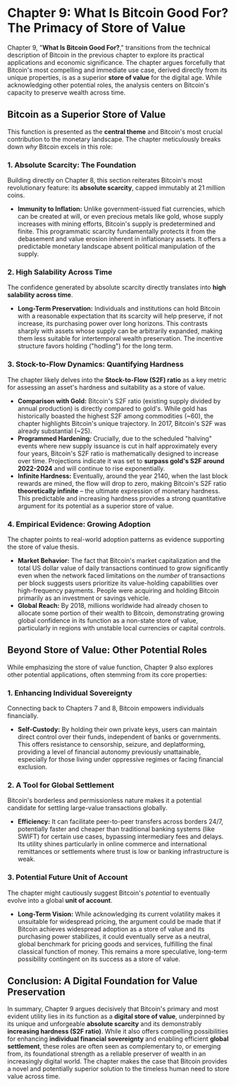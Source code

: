 # Chapter 9: What Is Bitcoin Good For? The Primacy of Store of Value

Chapter 9, "**What Is Bitcoin Good For?**," transitions from the technical description of Bitcoin in the previous chapter to explore its practical applications and economic significance. The chapter argues forcefully that Bitcoin's most compelling and immediate use case, derived directly from its unique properties, is as a superior **store of value** for the digital age. While acknowledging other potential roles, the analysis centers on Bitcoin's capacity to preserve wealth across time.

## Bitcoin as a Superior Store of Value

This function is presented as the **central theme** and Bitcoin's most crucial contribution to the monetary landscape. The chapter meticulously breaks down _why_ Bitcoin excels in this role:

### 1. Absolute Scarcity: The Foundation

Building directly on Chapter 8, this section reiterates Bitcoin's most revolutionary feature: its **absolute scarcity**, capped immutably at 21 million coins.

- **Immunity to Inflation:** Unlike government-issued fiat currencies, which can be created at will, or even precious metals like gold, whose supply increases with mining efforts, Bitcoin's supply is predetermined and finite. This programmatic scarcity fundamentally protects it from the debasement and value erosion inherent in inflationary assets. It offers a predictable monetary landscape absent political manipulation of the supply.

### 2. High Salability Across Time

The confidence generated by absolute scarcity directly translates into **high salability across time**.

- **Long-Term Preservation:** Individuals and institutions can hold Bitcoin with a reasonable expectation that its scarcity will help preserve, if not increase, its purchasing power over long horizons. This contrasts sharply with assets whose supply can be arbitrarily expanded, making them less suitable for intertemporal wealth preservation. The incentive structure favors holding ("hodling") for the long term.

### 3. Stock-to-Flow Dynamics: Quantifying Hardness

The chapter likely delves into the **Stock-to-Flow (S2F) ratio** as a key metric for assessing an asset's hardness and suitability as a store of value.

- **Comparison with Gold:** Bitcoin's S2F ratio (existing supply divided by annual production) is directly compared to gold's. While gold has historically boasted the highest S2F among commodities (~60), the chapter highlights Bitcoin's unique trajectory. In 2017, Bitcoin's S2F was already substantial (~25).
- **Programmed Hardening:** Crucially, due to the scheduled "halving" events where new supply issuance is cut in half approximately every four years, Bitcoin's S2F ratio is mathematically designed to increase over time. Projections indicate it was set to **surpass gold's S2F around 2022-2024** and will continue to rise exponentially.
- **Infinite Hardness:** Eventually, around the year 2140, when the last block rewards are mined, the flow will drop to zero, making Bitcoin's S2F ratio **theoretically infinite** – the ultimate expression of monetary hardness. This predictable and increasing hardness provides a strong quantitative argument for its potential as a superior store of value.

### 4. Empirical Evidence: Growing Adoption

The chapter points to real-world adoption patterns as evidence supporting the store of value thesis.

- **Market Behavior:** The fact that Bitcoin's market capitalization and the total US dollar value of daily transactions continued to grow significantly even when the network faced limitations on the _number_ of transactions per block suggests users prioritize its value-holding capabilities over high-frequency payments. People were acquiring and holding Bitcoin primarily as an investment or savings vehicle.
- **Global Reach:** By 2018, millions worldwide had already chosen to allocate some portion of their wealth to Bitcoin, demonstrating growing global confidence in its function as a non-state store of value, particularly in regions with unstable local currencies or capital controls.

## Beyond Store of Value: Other Potential Roles

While emphasizing the store of value function, Chapter 9 also explores other potential applications, often stemming from its core properties:

### 1. Enhancing Individual Sovereignty

Connecting back to Chapters 7 and 8, Bitcoin empowers individuals financially.

- **Self-Custody:** By holding their own private keys, users can maintain direct control over their funds, independent of banks or governments. This offers resistance to censorship, seizure, and deplatforming, providing a level of financial autonomy previously unattainable, especially for those living under oppressive regimes or facing financial exclusion.

### 2. A Tool for Global Settlement

Bitcoin's borderless and permissionless nature makes it a potential candidate for settling large-value transactions globally.

- **Efficiency:** It can facilitate peer-to-peer transfers across borders 24/7, potentially faster and cheaper than traditional banking systems (like SWIFT) for certain use cases, bypassing intermediary fees and delays. Its utility shines particularly in online commerce and international remittances or settlements where trust is low or banking infrastructure is weak.

### 3. Potential Future Unit of Account

The chapter might cautiously suggest Bitcoin's _potential_ to eventually evolve into a global **unit of account**.

- **Long-Term Vision:** While acknowledging its current volatility makes it unsuitable for widespread pricing, the argument could be made that if Bitcoin achieves widespread adoption as a store of value and its purchasing power stabilizes, it could eventually serve as a neutral, global benchmark for pricing goods and services, fulfilling the final classical function of money. This remains a more speculative, long-term possibility contingent on its success as a store of value.

## Conclusion: A Digital Foundation for Value Preservation

In summary, Chapter 9 argues decisively that Bitcoin's primary and most evident utility lies in its function as a **digital store of value**, underpinned by its unique and unforgeable **absolute scarcity** and its demonstrably **increasing hardness (S2F ratio)**. While it also offers compelling possibilities for enhancing **individual financial sovereignty** and enabling efficient **global settlement**, these roles are often seen as complementary to, or emerging from, its foundational strength as a reliable preserver of wealth in an increasingly digital world. The chapter makes the case that Bitcoin provides a novel and potentially superior solution to the timeless human need to store value across time.
